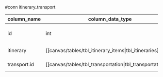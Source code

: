 #conn itinerary_transport

| column_name  | column_data_type                                            | index    |
| ------------ | ----------------------------------------------------------- | -------- |
| id           | int                                                         | PK NN AI |
| itinerary    | [[canvas/tables/tbl_itinerary_items\|tbl_itineraries]].id       | FK NN    |
| transport.id | [[canvas/tables/tbl_transportation\|tbl_transportation]].id | FK NN    |
